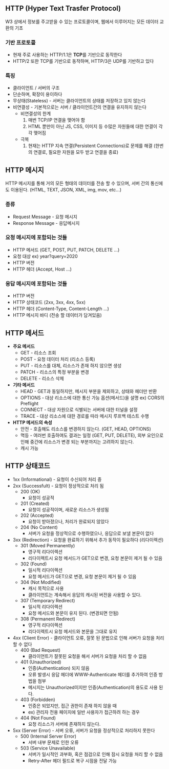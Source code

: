 ## HTTP (Hyper Text Trasfer Protocol)

W3 상에서 정보를 주고받을 수 있는 프로토콜이며, 웹에서 이루어지는 모든 데이터 교환의 기초

### 기반 프로토콜

- 현재 주로 사용하는 HTTP/1.1은 **TCP**를 기반으로 동작한다
- HTTP/2 또한 TCP를 기반으로 동작하며, HTTP/3은 UDP를 기반하고 있다

### 특징

- 클라이언트 / 서버의 구조
- 단순하며, 확장이 용이하다
- 무상태(Stateless) - 서버는 클라이언트의 상태를 저장하고 있지 않는다
- 비연결성 - 기본적으로는 서버 / 클라이언트간의 연결을 유지하지 않는다
    - 비연결성의 한계
        1. 매번 TCP/IP 연결을 맺어야 함
        2. HTML 뿐만이 아닌 JS, CSS, 이미지 등 수많은 자원들에 대한 연결이 각각 맺어짐
    - 극복
        1. 현재는 HTTP 지속 연결(Persistent Connections)로 문제를 해결
        (한번의 연결로, 필요한 자원을 모두 받고 연결을 종료)

## HTTP 메시지

HTTP 메시지를 통해 거의 모든 형태의 데이터를 전송 할 수 있으며, 서버 간의 통신에도 이용된다.
(HTML, TEXT, JSON, XML, img, mov, etc...)

### 종류

- Request Message - 요청 메시지
- Response Message - 응답메시지

### 요청 메시지에 포함되는 것들

- HTTP 메서드 (GET, POST, PUT, PATCH, DELETE ...)
- 요청 대상
ex) year?query=2020
- HTTP 버전
- HTTP 헤더 (Accept, Host ...)

### 응답 메시지에 포함되는 것들

- HTTP 버전
- HTTP 상태코드 (2xx, 3xx, 4xx, 5xx)
- HTTP 헤더 (Content-Type, Content-Length ...)
- HTTP 메시지 바디 (전송 할 데이터가 담겨있음)

## HTTP 메서드

- **주요 메서드**
    - GET - 리소스 조회
    - POST - 요청 데이터 처리 (리소스 등록)
    - PUT - 리소스를 대체, 리소스가 존재 하지 않으면 생성
    - PATCH - 리소스의 특정 부분을 변경
    - DELETE - 리소스 삭제
- **기타 메서드**
    - HEAD - GET과 동일하지만, 메시지 부분을 제외하고, 상태와 헤더만 반환
    - OPTIONS - 대상 리소스에 대한 통신 가능 옵션(메서드)을 설명
    ex) CORS의 Preflight
    - CONNECT - 대상 자원으로 식별되는 서버에 대한 터널을 설정
    - TRACE - 대상 리소스에 대한 경로를 따라 메시지 루프백 테스트 수행
- **HTTP 메서드의 속성**
    - 안전 - 호출해도 리소스를 변경하지 않는다. (GET, HEAD, OPTIONS)
    - 멱등 - 여러번 호출하여도 결과는 일정 (GET, PUT, DELETE), 외부 요인으로 인해 중간에 리소스가 변경     되는 부분까지는 고려하지 않는다.
    - 캐시 가능

## HTTP 상태코드

- 1xx (Informational) - 요청이 수신되어 처리 중
- 2xx (Successfult) - 요청이 정상적으로 처리 됨
    - 200 (OK)
        - 요청이 성공적
    - 201 (Created) 
        - 요청이 성공적이며, 새로운 리소스가 생성됨
    - 202 (Accepted) 
        - 요청이 받아졌으나, 처리가 완료되지 않았다
    - 204 (No Content) 
        - 서버가 요청을 정상적으로 수행하였으나, 응답으로 보낼 본문이 없다
- 3xx (Redirection) - 요청을 완료하기 위해서 추가 동작이 필요하다 (리다이렉션)
    - 301 (Moved Permanently) 
        - 영구적 리다이렉션
        - 리다이렉트시 요청 메서드가 GET으로 변경, 요청 본문이 제거 될 수 있음
    - 302 (Found) 
        - 일시적 리다이렉션
        - 요청 메서드가 GET으로 변경, 요청 본문이 제거 될 수 있음
    - 304 (Not Modified) 
        - 캐시 목적으로 사용
        - 클라이언트는 계속해서 응답의 캐시된 버전을 사용할 수 있다.
    - 307 (Temporary Redirect) 
        - 일시적 리다이렉션
        - 요청 메서드와 본문이 유지 된다. (변경되면 안됨)
    - 308 (Permanent Redirect) 
        - 영구적 리다이렉션
        - 리다이렉트시 요청 메서드와 본문을 그대로 유지
- 4xx (Client Error) - 클라이언트 오류, 잘못 된 문법으로 인해 서버가 요청을 처리할 수 없다
    - 400 (Bad Request) 
        - 클라이언트가 잘못된 요청을 해서 서버가 요청을 처리 할 수 없음
    - 401 (Unauthorized)
        - 인증(Authentication) 되지 않음
        - 오류 발생시 응답 헤더에 WWW-Authenticate  헤더를 추가하여 인증 방법을 첨부
        - 메시지는 Unauthorized이지만 인증(Authentication)의 용도로 사용 된다.
    - 403 (Forbidden)
        - 인증은 되었지만, 접근 권한이 존재 하지 않을 때
        - ex) 관리자 전용 페이지에 일반 사용자가 접근하려 하는 경우
    - 404 (Not Found)
        - 요청 리소스가 서버에 존재하지 않는다.
- 5xx (Server Error) - 서버 오류, 서버가 요청을 정상적으로 처리하지 못한다
    - 500 (Internal Server Error) 
        - 서버 내부 문제로 인한 오류
    - 503 (Service Unavailable) 
        - 서버가 일시적인 과부화, 혹은 점검으로 인해 잠시 요청을 처리 할 수 없음
        - Retry-After 헤더 필드로 복구 시점을 전달 가능
